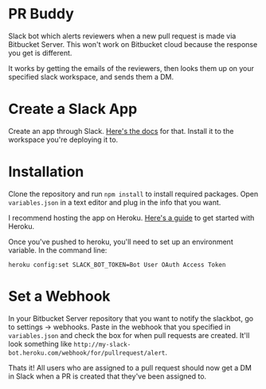 # PR Buddy
Slack bot which alerts reviewers when a new pull request is made via Bitbucket Server. This won't work on Bitbucket cloud because the response you get is different. 

It works by getting the emails of the reviewers, then looks them up on your specified slack workspace, and sends them a DM. 

# Create a Slack App
Create an app through Slack. [Here's the docs](https://api.slack.com/#read_the_docs) for that. Install it to the workspace you're deploying it to.

# Installation
Clone the repository and run `npm install` to install required packages. Open `variables.json` in a text editor and plug in the info that you want. 

I recommend hosting the app on Heroku. [Here's a guide](https://devcenter.heroku.com/articles/getting-started-with-nodejs) to get started with Heroku. 

Once you've pushed to heroku, you'll need to set up an environment variable. In the command line:

`heroku config:set SLACK_BOT_TOKEN=Bot User OAuth Access Token`

# Set a Webhook
In your Bitbucket Server repository that you want to notify the slackbot, go to settings -> webhooks. Paste in the webhook that you specified in `variables.json` and check the box for when pull requests are created. It'll look something like `http://my-slack-bot.heroku.com/webhook/for/pullrequest/alert`. 

Thats it! All users who are assigned to a pull request should now get a DM in Slack when a PR is created that they've been assigned to.
